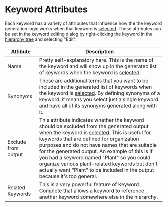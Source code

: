 # Keyword Attributes

Each keyword has a variety of attributes that influence how the the keyword generation logic works when that keyword is [selected](selecting-keywords.md). These attributes can be set in the keyword editing dialog by right-clicking the keyword in the [hierarchy tree](keyword-hierarchy.md) and selecting "Edit".

| Attibute | Description |
| - | - |
| Name | Pretty self-explanatory here. This is the name of the keyword and will show up in the generated list of keywords when the keyword is [selected](selecting-keywords.md). |
| Synonyms | These are additional terms that you want to be included in the generated list of keywords when the keyword is [selected](selecting-keywords.md). By defining synonyms of a keyword, it means you select just a single keyword and have all of its synonyms generated along with it. |
| Exclude from output | This attribute indicates whether the keyword should be excluded from the generated output when the keyword is [selected](selecting-keywords.md). This is useful for keywords that are defined for organization purposes and do not have names that are suitable for the generated output. An example of this is if you had a keyword named "Plant" so you could organize various plant-related keywords but don't actually want "Plant" to be included in the output because it's too general. |
| Related Keywords | This is a very powerful feature of Keyword Complete that allows a keyword to reference another keyword somewhere else in the hierarchy. |
